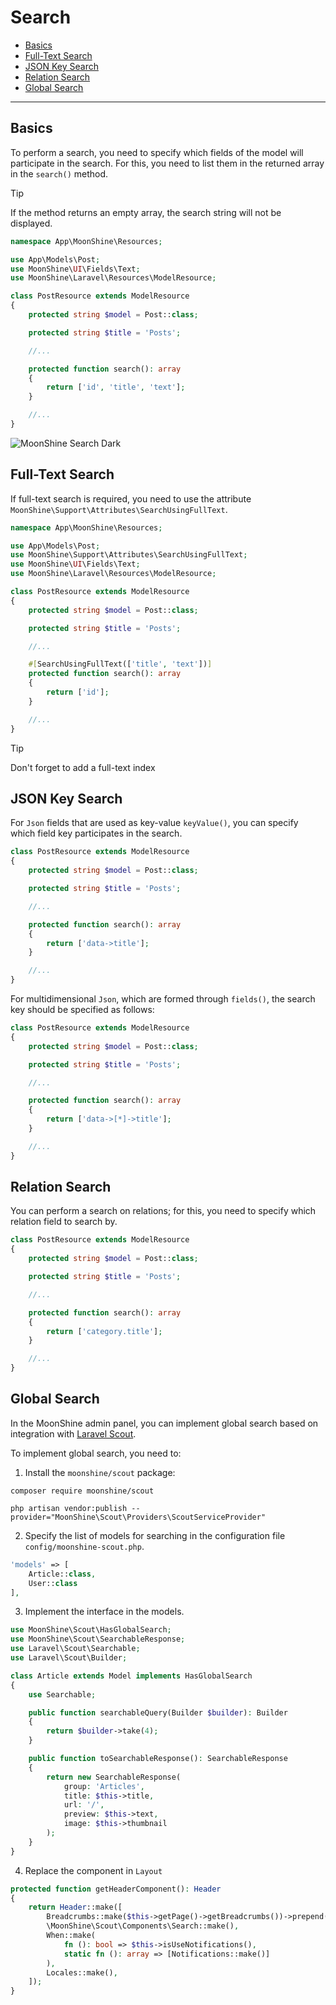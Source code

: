 # Search

- [Basics](#basics)
- [Full-Text Search](#fulltext)
- [JSON Key Search](#json)
- [Relation Search](#relation)
- [Global Search](#global)

---

<a name="basics"></a>
## Basics

To perform a search, you need to specify which fields of the model will participate in the search. For this, you need to list them in the returned array in the `search()` method.

> [!TIP] 
> If the method returns an empty array, the search string will not be displayed.

```php
namespace App\MoonShine\Resources;

use App\Models\Post;
use MoonShine\UI\Fields\Text;
use MoonShine\Laravel\Resources\ModelResource;

class PostResource extends ModelResource
{
    protected string $model = Post::class;

    protected string $title = 'Posts';

    //...

    protected function search(): array
    {
        return ['id', 'title', 'text'];
    }

    //...
}
```

![MoonShine Search Dark](https://raw.githubusercontent.com/moonshine-software/doc/3.x/resources/screenshots/search_dark.png)

<a name="fulltext"></a>
## Full-Text Search

If full-text search is required, you need to use the attribute `MoonShine\Support\Attributes\SearchUsingFullText`.

```php
namespace App\MoonShine\Resources;

use App\Models\Post;
use MoonShine\Support\Attributes\SearchUsingFullText;
use MoonShine\UI\Fields\Text;
use MoonShine\Laravel\Resources\ModelResource;

class PostResource extends ModelResource
{
    protected string $model = Post::class;

    protected string $title = 'Posts';

    //...

    #[SearchUsingFullText(['title', 'text'])]
    protected function search(): array
    {
        return ['id'];
    }

    //...
}
```

> [!TIP] 
> Don't forget to add a full-text index

<a name="json"></a>
## JSON Key Search

For `Json` fields that are used as key-value `keyValue()`, you can specify which field key participates in the search.

```php
class PostResource extends ModelResource
{
    protected string $model = Post::class;

    protected string $title = 'Posts';

    //...

    protected function search(): array
    {
        return ['data->title'];
    }

    //...
}
```

For multidimensional `Json`, which are formed through `fields()`, the search key should be specified as follows:

```php
class PostResource extends ModelResource
{
    protected string $model = Post::class;

    protected string $title = 'Posts';

    //...

    protected function search(): array
    {
        return ['data->[*]->title'];
    }

    //...
}
```

<a name="relation"></a>
## Relation Search

You can perform a search on relations; for this, you need to specify which relation field to search by.

```php
class PostResource extends ModelResource
{
    protected string $model = Post::class;

    protected string $title = 'Posts';

    //...

    protected function search(): array
    {
        return ['category.title'];
    }

    //...
}
```

<a name="global"></a>
## Global Search

In the MoonShine admin panel, you can implement global search based on integration with
[Laravel Scout](https://laravel.com/docs/scout).

To implement global search, you need to:

1. Install the `moonshine/scout` package:

```shell
composer require moonshine/scout
```

```shell
php artisan vendor:publish --provider="MoonShine\Scout\Providers\ScoutServiceProvider"
```

2. Specify the list of models for searching in the configuration file `config/moonshine-scout.php`.

```php
'models' => [
    Article::class,
    User::class
],
```

3. Implement the interface in the models.

```php
use MoonShine\Scout\HasGlobalSearch;
use MoonShine\Scout\SearchableResponse;
use Laravel\Scout\Searchable;
use Laravel\Scout\Builder;

class Article extends Model implements HasGlobalSearch
{
    use Searchable;

    public function searchableQuery(Builder $builder): Builder
    {
        return $builder->take(4);
    }

    public function toSearchableResponse(): SearchableResponse
    {
        return new SearchableResponse(
            group: 'Articles',
            title: $this->title,
            url: '/',
            preview: $this->text,
            image: $this->thumbnail
        );
    }
}
```

4. Replace the component in `Layout`

```php
protected function getHeaderComponent(): Header
{
    return Header::make([
        Breadcrumbs::make($this->getPage()->getBreadcrumbs())->prepend($this->getHomeUrl(), icon: 'home'),
        \MoonShine\Scout\Components\Search::make(),
        When::make(
            fn (): bool => $this->isUseNotifications(),
            static fn (): array => [Notifications::make()]
        ),
        Locales::make(),
    ]);
}
```